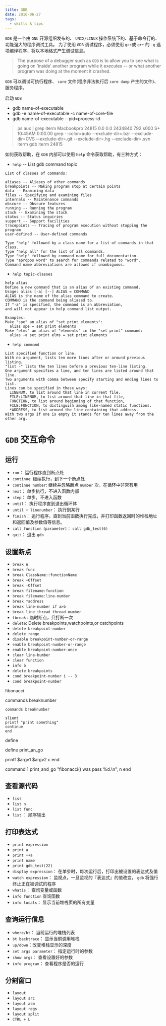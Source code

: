 ```yaml
---
title: GDB
date: 2016-06-27
tags:
  - skills & tips
---
```



`GDB` 是一个由 `GNU` 开源组织发布的、 `UNIX/LINUX` 操作系统下的、基于命令行的、功能强大的程序调试工具。 为了使用 `GDB` 调试程序，必须使用 `gcc`或 `g++` 的 `-g` 选项编译程序，将以本地格式产生调试信息。

> The purpose of a debugger such as `GDB` is to allow you to see what is going on 'inside' another program while it executes --  or what another program was doing at the moment it crashed.

<!-- more -->
`GDB` 可以调试可执行程序、 `core` 文件(程序非法执行后 `core dump` 产生的文件)、 服务程序。

启动 `GDB`

- gdb name-of-executable
- gdb -e name-of-executable -c name-of-core-file
- gdb name-of-executable --pid=process-id

> ps aux | grep iterm
> Macbookpro      24815   0.0  0.0  2434840    792 s000  S+   10:45AM   0:00.00 grep --color=auto --exclude-dir=.bzr --exclude-dir=CVS --exclude-dir=.git --exclude-dir=.hg --exclude-dir=.svn iterm
> gdb iterm 24815

如何获取帮助，在 `GDB` 内部可以使用 `help` 命令获取帮助，有三种方式：

- `help` --  List gdb command topic

```
List of classes of commands:

aliases -- Aliases of other commands
breakpoints -- Making program stop at certain points
data -- Examining data
files -- Specifying and examining files
internals -- Maintenance commands
obscure -- Obscure features
running -- Running the program
stack -- Examining the stack
status -- Status inquiries
support -- Support facilities
tracepoints -- Tracing of program execution without stopping the program
user-defined -- User-defined commands

Type "help" followed by a class name for a list of commands in that class.
Type "help all" for the list of all commands.
Type "help" followed by command name for full documentation.
Type "apropos word" to search for commands related to "word".
Command name abbreviations are allowed if unambiguous.
```

- `help topic-classes`
```
help alias
Define a new command that is an alias of an existing command.
Usage: alias [-a] [--] ALIAS = COMMAND
ALIAS is the name of the alias command to create.
COMMAND is the command being aliased to.
If "-a" is specified, the command is an abbreviation,
and will not appear in help command list output.

Examples:
Make "spe" an alias of "set print elements":
  alias spe = set print elements
Make "elms" an alias of "elements" in the "set print" command:
  alias -a set print elms = set print elements
```
- `help command`

```
List specified function or line.
With no argument, lists ten more lines after or around previous listing.
"list -" lists the ten lines before a previous ten-line listing.
One argument specifies a line, and ten lines are listed around that line.
Two arguments with comma between specify starting and ending lines to list.
Lines can be specified in these ways:
  LINENUM, to list around that line in current file,
  FILE:LINENUM, to list around that line in that file,
  FUNCTION, to list around beginning of that function,
  FILE:FUNCTION, to distinguish among like-named static functions.
  *ADDRESS, to list around the line containing that address.
With two args if one is empty it stands for ten lines away from the other arg.
```

# `GDB` 交互命令

## 运行

- `run`： 运行程序直到断点处
- `continue`: 继续执行，到下一个断点处
- `continue number`: 继续并忽略断点 `number` 次，在循环中非常有用
- `next`： 单步执行，不进入函数内部
- `step`： 单步，不进入函数
- `until`： 执行程序直到退出循环体
- `until + linenumber`： 执行到某行
- `finish`： 运行程序，直到当前函数执行完成，并打印函数返回时的堆栈地址和返回值及参数值等信息。
- `call function（parameter）`： `call gdb_test(6)`
- `quit`： 退出 `gdb`

## 设置断点

- `break n`
- `break func`
- `break ClassName::functionName`
- `break +Offset`
- `break -Offset`
- `break filename:function`
- `break filename:line-number`
- `break *address`
- `break line-number if a>b`
- `break line thread thread-number`
- `tbreak` : 临时断点，只打断一次
- `delete`: Delete breakpoints,watchpoints,or catchpoints
- `delete breakpoint-number`
- `delete range`
- `disable breakpoint-number-or-range`
- `enable breakpoint-number-or-range`
- `enable breakpoint-number-once`
- `clear line-bumber`
- `clear function`
- `info b`
- `delete breakpoints`
- `cond breakpoint-number i -- 3`
- `cond breakpoint-number`

fibonacci

commands breaknumber

```
commands breaknumber

slient
printf "print something"
continue
end
```

define

define print_an_go

printf $argv1 $argv2
c
end


command 1
print_and_go "fibonacci() was pass %d.\n", n
end



## 查看源代码

- `list`
- `list n`
- `list func`
- `list` ： 顺序输出

## 打印表达式

- `print expression`
- `print a`
- `print ++a`
- `print name`
- `print gdb_test(22)`
- `display expression`： 在单步时，每次运行后，打印出被设置的表达式及值
- `watch expression`： 监视点，一旦监视的『表达式』的值改变， `gdb` 将强行终止正在被调试的程序
- `whatis`： 查询变量或函数
- `info function` 查询函数
- `info locals`： 显示当前堆栈页的所有变量

## 查询运行信息

- `where/bt`： 当前运行的堆栈列表
- `bt backtrace`： 显示当前调用堆栈
- `up/down`：改变堆栈显示的深度
- `set args parameter`： 指定运行时的参数
- `show args`： 查看设置好的参数
- `info program`： 查看程序是否的运行

## 分割窗口

- `layout`
- `layout src`
- `layout asm`
- `layout regs`
- `layout split`
- `CTRL + L`
